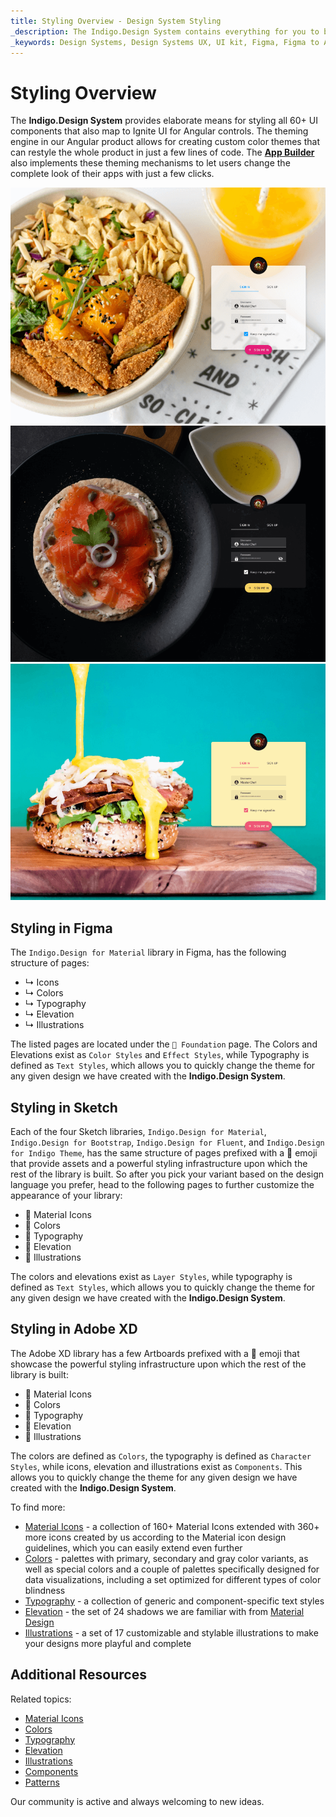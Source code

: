 ```yaml
---
title: Styling Overview - Design System Styling
_description: The Indigo.Design System contains everything for you to be able to define themes for both Components and Patterns.
_keywords: Design Systems, Design Systems UX, UI kit, Figma, Figma to Angular, Export code from Figma, Figma to HTML, Figma UI kits, Sketch, Ignite UI for Angular, Sketch to Angular, Angular, Angular Design System, Export code from Sketch, Design Kits for Angular, Sketch HTML, Sketch to HTML, Sketch UI kits, Adobe XD, Adobe XD to Angular, Export code from Adobe XD, Adobe XD to HTML, Adobe XD UI kits
---
```


# Styling Overview

The **Indigo.Design System** provides elaborate means for styling all 60+ UI components that also map to Ignite UI for Angular controls. The theming engine in our Angular product allows for creating custom color themes that can restyle the whole product in just a few lines of code. The [**App Builder**](https://www.infragistics.com/products/appbuilder/docs/app-builder-overview) also implements these theming mechanisms to let users change the complete look of their apps with just a few clicks.

<img class="responsive-img" src="../images/theme_overview_default.png" srcset="../images/theme_overview_default@2x.png 2x" />
<div class="divider--half"></div>
<img class="responsive-img" src="../images/theme_overview_dark.png" srcset="../images/theme_overview_dark@2x.png 2x" />
<div class="divider--half"></div>
<img class="responsive-img" src="../images/theme_overview_vibrant.png" srcset="../images/theme_overview_vibrant@2x.png 2x" />
<div class="divider--half"></div>

## Styling in Figma

The `Indigo.Design for Material` library in Figma, has the following structure of pages:

- ↳ Icons
- ↳ Colors
- ↳ Typography
- ↳ Elevation
- ↳ Illustrations

The listed pages are located under the `🧱 Foundation` page. Тhe Colors and Elevations exist as `Color Styles` and `Effect Styles`, while Typography is defined as `Text Styles`, which allows you to quickly change the theme for any given design we have created with the **Indigo.Design System**.

## Styling in Sketch

Each of the four Sketch libraries, `Indigo.Design for Material`, `Indigo.Design for Bootstrap`, `Indigo.Design for Fluent`, and `Indigo.Design for Indigo Theme`, has the same structure of pages prefixed with a 🎨 emoji that provide assets and a powerful styling infrastructure upon which the rest of the library is built. So after you pick your variant based on the design language you prefer, head to the following pages to further customize the appearance of your library:

- 🎨 Material Icons
- 🎨 Colors
- 🎨 Typography
- 🎨 Elevation
- 🎨 Illustrations

Тhe colors and elevations exist as `Layer Styles`, while typography is defined as `Text Styles`, which allows you to quickly change the theme for any given design we have created with the **Indigo.Design System**.

## Styling in Adobe XD

The Adobe XD library has a few Artboards prefixed with a 🎨 emoji that showcase the powerful styling infrastructure upon which the rest of the library is built:

- 🎨 Material Icons
- 🎨 Colors
- 🎨 Typography
- 🎨 Elevation
- 🎨 Illustrations

Тhe colors are defined as `Colors`, the typography is defined as `Character Styles`, while icons, elevation and illustrations exist as `Components`. This allows you to quickly change the theme for any given design we have created with the **Indigo.Design System**.

To find more:

- [Material Icons](material-icons.md) - a collection of 160+ Material Icons extended with 360+ more icons created by us according to the Material icon design guidelines, which you can easily extend even further
- [Colors](colors.md) - palettes with primary, secondary and gray color variants, as well as special colors and a couple of palettes specifically designed for data visualizations, including a set optimized for different types of color blindness 
- [Typography](typography.md) - a collection of generic and component-specific text styles
- [Elevation](elevation.md) - the set of 24 shadows we are familiar with from [Material Design](https://material.io/design/environment/elevation.html)
- [Illustrations](illustrations.md) - a set of 17 customizable and stylable illustrations to make your designs more playful and complete

## Additional Resources

Related topics:

- [Material Icons](material-icons.md)
- [Colors](colors.md)
- [Typography](typography.md)
- [Elevation](elevation.md)
- [Illustrations](illustrations.md)
- [Components](../components/components-overview.md)
- [Patterns](../patterns/patterns-overview.md)

Our community is active and always welcoming to new ideas.